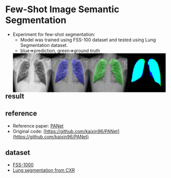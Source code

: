 # Few-Shot Image Semantic Segmentation
* Experiment for few-shot segmentation:
    * Model was trained using FSS-100 dataset and tested using Lung Segmentation dataset.
    * blue=>prediction, green=>ground truth
    <img src='git_image/ex2/CHNCXR_0629_1.iou(0.8891).dice(0.9413).acc(0.9688).f1(0.9413).png' align="left">

## result


## reference
* Reference paper: [PANet](http://openaccess.thecvf.com/content_ICCV_2019/papers/Wang_PANet_Few-Shot_Image_Semantic_Segmentation_With_Prototype_Alignment_ICCV_2019_paper.pdf) 
* Original code: [https://github.com/kaixin96/PANet](https://github.com/kaixin96/PANet)

## dataset
* [FSS-1000](https://github.com/HKUSTCV/FSS-1000)
* [Lung segmentation from CXR](https://www.kaggle.com/yoctoman/shcxr-lung-mask)

